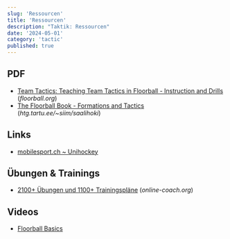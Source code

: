 ```yaml
---
slug: 'Ressourcen'
title: 'Ressourcen'
description: "Taktik: Ressourcen"
date: '2024-05-01'
category: 'tactic'
published: true
---
```


<script>
  import {Rating,BoardImg} from '$lib/mdsvex/components'

  import YT from '$lib/components/icons/YT.svelte'
  import RINK from '$lib/components/icons/RINK.svelte'

</script>

## PDF


- [Team Tactics: Teaching Team Tactics in Floorball - Instruction and Drills](http://www.floorball.org/materiaalit/teamtactics_www.pdf) (_floorball.org_)
- [The Floorball Book - Formations and Tactics](http://www.htg.tartu.ee/~siim/saalihoki/Tactics) (_htg.tartu.ee/~siim/saalihoki_)

## Links

- [mobilesport.ch ~ Unihockey](https://www.mobilesport.ch/filter/#m:1;t:186)

## Übungen & Trainings

- [2100+ Übungen und 1100+ Trainingspläne](https://online-coach.org/exercises/search?exercise_title=&exercise_topic=&exercise_opponent%5B%5D=&exercise_opponent%5B%5D=&sorting=&sorting_type=0&video_comment=0&language=1&user=&exercise_type=1&limit=50#result) (_online-coach.org_)

## Videos

- [<YT/> Floorball Basics](https://www.youtube.com/@FloorballBasics/playlists) 

<RINK/>

